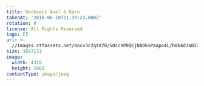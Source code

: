 ```yaml
---
title: Hochzeit Axel & Karo
takenAt: '2016-06-10T21:39:23.000Z'
rotation: 0
license: All Rights Reserved
tags: []
url: >-
  //images.ctfassets.net/bncv3c2gt878/5OcchP0QEjNA0ksPaapo4L/b8b4d3a82272d7a023f86d505299d5a4/hochzeit-axel--karo_28100136591_o
size: 3687131
image:
  width: 4310
  height: 2868
contentType: image/jpeg
---
```


